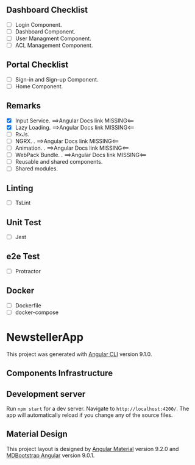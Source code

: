 ## Dashboard Checklist

- [ ] Login Component.
- [ ] Dashboard Component.
- [ ] User Managment Component.
- [ ] ACL Management Component.

## Portal Checklist
- [ ] Sign-in and Sign-up Component.
- [ ] Home Component.

## Remarks
- [x] Input Service. ==>Angular Docs link MISSING<==
- [x] Lazy Loading. ==>Angular Docs link MISSING<==
- [ ] RxJs.
- [ ] NGRX. . ==>Angular Docs link MISSING<==
- [ ] Animation. . ==>Angular Docs link MISSING<==
- [ ] WebPack Bundle. . ==>Angular Docs link MISSING<==
- [ ] Reusable and shared components.
- [ ] Shared modules.

## Linting
- [ ] TsLint

## Unit Test
- [ ] Jest

## e2e Test
- [ ] Protractor

## Docker
- [ ] Dockerfile
- [ ] docker-compose

# NewstellerApp

This project was generated with [Angular CLI](https://github.com/angular/angular-cli) version 9.1.0.

## Components Infrastructure

## Development server

Run `npm start` for a dev server. Navigate to `http://localhost:4200/`. The app will automatically reload if you change any of the source files.

## Material Design

This project layout is designed by [Angular Material](https://material.angular.io/) version 9.2.0 and [MDBootstrap Angular](https://mdbootstrap.com/) version 9.0.1.
